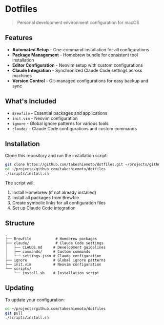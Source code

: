 # Dotfiles

> Personal development environment configuration for macOS

## Features

- **Automated Setup** - One-command installation for all configurations
- **Package Management** - Homebrew bundle for consistent tool installation
- **Editor Configuration** - Neovim setup with custom configurations
- **Claude Integration** - Synchronized Claude Code settings across machines
- **Version Control** - Git-managed configurations for easy backup and sync

## What's Included

- `Brewfile` - Essential packages and applications
- `init.vim` - Neovim configuration
- `ignore` - Global ignore patterns for various tools
- `claude/` - Claude Code configurations and custom commands

## Installation

Clone this repository and run the installation script:

```bash
git clone https://github.com/takeshiemoto/dotfiles.git ~/projects/github.com/takeshiemoto/dotfiles
cd ~/projects/github.com/takeshiemoto/dotfiles
./scripts/install.sh
```

The script will:
1. Install Homebrew (if not already installed)
2. Install all packages from Brewfile
3. Create symbolic links for all configuration files
4. Set up Claude Code integration

## Structure

```
.
├── Brewfile           # Homebrew packages
├── claude/            # Claude Code settings
│   ├── CLAUDE.md     # Development guidelines
│   ├── commands/     # Custom commands
│   └── settings.json # Claude configuration
├── ignore            # Global ignore patterns
├── init.vim          # Neovim configuration
└── scripts/
    └── install.sh    # Installation script
```

## Updating

To update your configuration:

```bash
cd ~/projects/github.com/takeshiemoto/dotfiles
git pull
./scripts/install.sh
```